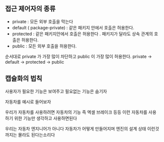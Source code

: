 ## 접근 제어자의 종류

* private : 모든 외부 호출을 막는다 
* default ( package-private) : 같은 패키지 안에서 호출은 허용한다.
* protected : 같은 패키지안에서 호출은 허용한다 . 패키지가 달라도 상속 관계의 호출은 허용한다.
* public : 모든 외부 호출을 허용한다.

순서대로 private 가 가장 많이 차단하고 public 이 가장 많이 허용한다.
private -> default -> protected -> public 


## 캡슐화의 법칙

사용자가 필요한 기능은 보여주고 필요없는 기능은 숨기자

자동차를 예시로 들어보자 

우리가 자동차를 사용하려면 자동차의 기능 즉 엑셀 브레이크 등등 이런 자동차를 사용하기 위한 기능만 생각하고 사용하면된다

우리는 자동차 엔지니어가 아니다 자동차가 어떻게 만들어지며 엔진의 설계 상태 이런것 까지는 몰라도 된다는소리다











